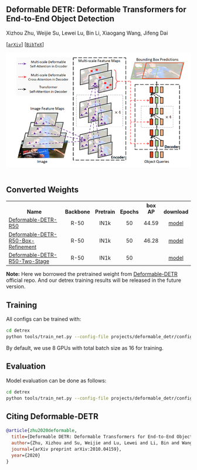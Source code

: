## Deformable DETR: Deformable Transformers for End-to-End Object Detection

Xizhou Zhu, Weijie Su, Lewei Lu, Bin Li, Xiaogang Wang, Jifeng Dai

[[`arXiv`](https://arxiv.org/abs/2010.04159)] [[`BibTeX`](#citing-deformable-detr)]


<div align="center">
  <img src="./assets/deformable_detr.png"/>
</div><br/>

## Converted Weights
<table><tbody>
<!-- START TABLE -->
<!-- TABLE HEADER -->
<th valign="bottom">Name</th>
<th valign="bottom">Backbone</th>
<th valign="bottom">Pretrain</th>
<th valign="bottom">Epochs</th>
<th valign="bottom">box<br/>AP</th>
<th valign="bottom">download</th>
<!-- TABLE BODY -->
<!-- ROW: deformable_detr_r50_50ep -->
 <tr><td align="left"><a href="configs/deformable_detr_r50_50ep.py">Deformable-DETR-R50</a></td>
<td align="center">R-50</td>
<td align="center">IN1k</td>
<td align="center">50</td>
<td align="center">44.59</td>
<td align="center"> <a href="">model</a></td>
</tr>
<!-- ROW: deformable_detr_r50_with_box_refinement -->
 <tr><td align="left"><a href="configs/deformable_detr_r50_with_box_refinement_50ep.py">Deformable-DETR-R50-Box-Refinement</a></td>
<td align="center">R-50</td>
<td align="center">IN1k</td>
<td align="center">50</td>
<td align="center">46.28</td>
<td align="center"> <a href="">model</a></td>
</tr>
<!-- ROW: deformable_detr_r50_two_stage -->
 <tr><td align="left"><a href="configs/deformable_detr_r50_two_stage_50ep.py">Deformable-DETR-R50-Two-Stage</a></td>
<td align="center">R-50</td>
<td align="center">IN1k</td>
<td align="center">50</td>
<td align="center"></td>
<td align="center"> <a href="">model</a></td>
</tr>
</tbody></table>

**Note:** Here we borrowed the pretrained weight from [Deformable-DETR](https://github.com/fundamentalvision/Deformable-DETR) official repo. And our detrex training results will be released in the future version.

## Training
All configs can be trained with:
```bash
cd detrex
python tools/train_net.py --config-file projects/deformable_detr/configs/path/to/config.py --num-gpus 8
```
By default, we use 8 GPUs with total batch size as 16 for training.

## Evaluation
Model evaluation can be done as follows:
```bash
cd detrex
python tools/train_net.py --config-file projects/deformable_detr/configs/path/to/config.py --eval-only train.init_checkpoint=/path/to/model_checkpoint
```

## Citing Deformable-DETR
```BibTex
@article{zhu2020deformable,
  title={Deformable DETR: Deformable Transformers for End-to-End Object Detection},
  author={Zhu, Xizhou and Su, Weijie and Lu, Lewei and Li, Bin and Wang, Xiaogang and Dai, Jifeng},
  journal={arXiv preprint arXiv:2010.04159},
  year={2020}
}
```